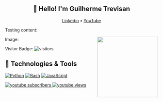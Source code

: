 <h2 align="center">👋 Hello! I'm Guilherme Trevisan</h2>
<p align="center">
  <a href="https://www.linkedin.com/in/trevisangmw/">Linkedin</a> •
  <a href="https://youtube.ca/kasxp">YouTube</a>
</p>

Testing content:

Image:
<img align='right' src='https://i.imgur.com/bl2Xr48.png' width='200"'>

Visitor Badge:
![visitors](https://visitor-badge.glitch.me/badge?page_id=trevisangmw)




## 🔧 Technologies & Tools
<a href="https://github.com/search?q=user%3ATrevisanGMW+language%3Apython"><img alt="Python" src="https://img.shields.io/badge/Python-14354C.svg?logo=python&logoColor=white"></a>
<a href="https://github.com/search?q=user%3A3ATrevisanGMW+language%3Abash"><img alt="Bash" src="https://img.shields.io/badge/Bash-121011.svg?logo=gnu-bash&logoColor=white"></a>
<a href="https://github.com/search?q=user%3ATrevisanGMW+language%3Ajavascript"><img alt="JavaScript" src="https://img.shields.io/badge/JavaScript-F7DF1E.svg?logo=javascript&logoColor=black"></a>

<a href="https://www.youtube.com/c/UCn2VFm7Fkd9cuSD6GIJw6mw">
 <img alt="youtube subscribers" src="https://img.shields.io/youtube/channel/subscribers/UCn2VFm7Fkd9cuSD6GIJw6mw?style=for-the-badge"/>
</a>

<a href="https://www.youtube.com/c/UCn2VFm7Fkd9cuSD6GIJw6mw">
 <img alt="youtube views" src="https://img.shields.io/youtube/channel/views/UCn2VFm7Fkd9cuSD6GIJw6mw?style=for-the-badge"/>
</a>

